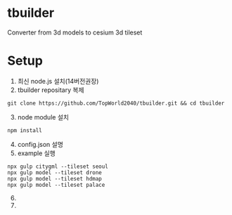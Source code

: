 # tbuilder
Converter from 3d models to cesium 3d tileset
# Setup
1. 최신 node.js 설치(14버전권장)
2. tbuilder repositary 복제
```
git clone https://github.com/TopWorld2040/tbuilder.git && cd tbuilder
```
3. node module 설치
```
npm install
```
4. config.json 설명
5. example 실행
```
npx gulp citygml --tileset seoul
npx gulp model --tileset drone
npx gulp model --tileset hdmap
npx gulp model --tileset palace
```
6. 
7. 

